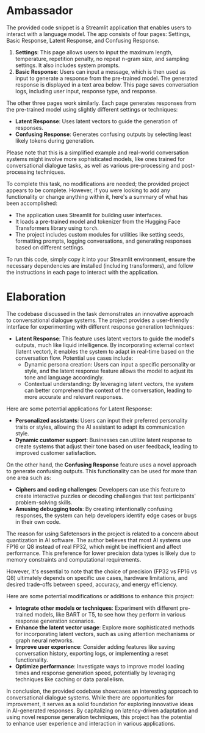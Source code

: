 # Ambassador
The provided code snippet is a Streamlit application that enables users to interact with a language model. The app consists of four pages: Settings, Basic Response, Latent Response, and Confusing Response.

1. **Settings**: This page allows users to input the maximum length, temperature, repetition penalty, no repeat n-gram size, and sampling settings. It also includes system prompts.
2. **Basic Response**: Users can input a message, which is then used as input to generate a response from the pre-trained model. The generated response is displayed in a text area below. This page saves conversation logs, including user input, response type, and response.

The other three pages work similarly. Each page generates responses from the pre-trained model using slightly different settings or techniques:

*   **Latent Response**: Uses latent vectors to guide the generation of responses.
*   **Confusing Response**: Generates confusing outputs by selecting least likely tokens during generation.

Please note that this is a simplified example and real-world conversation systems might involve more sophisticated models, like ones trained for conversational dialogue tasks, as well as various pre-processing and post-processing techniques.

To complete this task, no modifications are needed; the provided project appears to be complete. However, if you were looking to add any functionality or change anything within it, here's a summary of what has been accomplished:

*   The application uses Streamlit for building user interfaces.
*   It loads a pre-trained model and tokenizer from the Hugging Face Transformers library using `torch`.
*   The project includes custom modules for utilities like setting seeds, formatting prompts, logging conversations, and generating responses based on different settings.

To run this code, simply copy it into your Streamlit environment, ensure the necessary dependencies are installed (including transformers), and follow the instructions in each page to interact with the application.

# Elaboration
The codebase discussed in the task demonstrates an innovative approach to conversational dialogue systems. The project provides a user-friendly interface for experimenting with different response generation techniques:

*   **Latent Response**: This feature uses latent vectors to guide the model's outputs, much like liquid intelligence. By incorporating external context (latent vector), it enables the system to adapt in real-time based on the conversation flow. Potential use cases include:
    *   Dynamic persona creation: Users can input a specific personality or style, and the latent response feature allows the model to adjust its tone and language accordingly.
    *   Contextual understanding: By leveraging latent vectors, the system can better comprehend the context of the conversation, leading to more accurate and relevant responses.

Here are some potential applications for Latent Response:

*   **Personalized assistants**: Users can input their preferred personality traits or styles, allowing the AI assistant to adapt its communication style.
*   **Dynamic customer support**: Businesses can utilize latent response to create systems that adjust their tone based on user feedback, leading to improved customer satisfaction.

On the other hand, the **Confusing Response** feature uses a novel approach to generate confusing outputs. This functionality can be used for more than one area such as:

*   **Ciphers and coding challenges**: Developers can use this feature to create interactive puzzles or decoding challenges that test participants' problem-solving skills.
*   **Amusing debugging tools**: By creating intentionally confusing responses, the system can help developers identify edge cases or bugs in their own code.

The reason for using Safetensors in the project is related to a concern about quantization in AI software. The author believes that most AI systems use FP16 or Q8 instead of real FP32, which might be inefficient and affect performance. This preference for lower precision data types is likely due to memory constraints and computational requirements.

However, it's essential to note that the choice of precision (FP32 vs FP16 vs Q8) ultimately depends on specific use cases, hardware limitations, and desired trade-offs between speed, accuracy, and energy efficiency.

Here are some potential modifications or additions to enhance this project:

*   **Integrate other models or techniques**: Experiment with different pre-trained models, like BART or T5, to see how they perform in various response generation scenarios.
*   **Enhance the latent vector usage**: Explore more sophisticated methods for incorporating latent vectors, such as using attention mechanisms or graph neural networks.
*   **Improve user experience**: Consider adding features like saving conversation history, exporting logs, or implementing a reset functionality.
*   **Optimize performance**: Investigate ways to improve model loading times and response generation speed, potentially by leveraging techniques like caching or data parallelism.

In conclusion, the provided codebase showcases an interesting approach to conversational dialogue systems. While there are opportunities for improvement, it serves as a solid foundation for exploring innovative ideas in AI-generated responses. By capitalizing on latency-driven adaptation and using novel response generation techniques, this project has the potential to enhance user experience and interaction in various applications.

